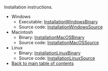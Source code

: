Installation instructions.

  * Windows
    * Executable:  [InstallationWindowsBinary](InstallationWindowsBinary)
    * Source code:  [InstallationWindowsSource](InstallationWindowsSource)
  * Macintosh
    * Binary:  [InstallationMacOSBinary](InstallationMacOSBinary)
    * Source code:  [InstallationMacOSSource](InstallationMacOSSource)
  * Linux
    * Binary:  [InstallationLinuxBinary](InstallationLinuxBinary)
    * Source code:  [InstallationLinuxSource](InstallationLinuxSource)
  * [Back to main table of contents](Home)
  